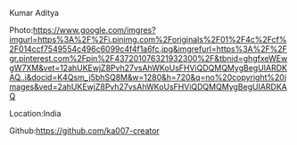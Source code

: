 Kumar Aditya

Photo:https://www.google.com/imgres?imgurl=https%3A%2F%2Fi.pinimg.com%2Foriginals%2F01%2F4c%2Fcf%2F014ccf7549554c496c6099c4f4f1a6fc.jpg&imgrefurl=https%3A%2F%2Fgr.pinterest.com%2Fpin%2F437201076321932300%2F&tbnid=ghgfxeWEwgW7XM&vet=12ahUKEwjZ8Pvh27vsAhWKoUsFHViQDQMQMygBegUIARDKAQ..i&docid=K4Qsm_j5bhSQ8M&w=1280&h=720&q=no%20copyright%20images&ved=2ahUKEwjZ8Pvh27vsAhWKoUsFHViQDQMQMygBegUIARDKAQ

Location:India

Github:https://github.com/ka007-creator
